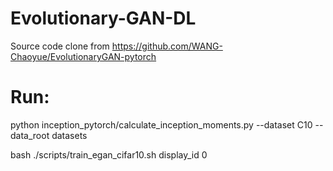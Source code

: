 # Evolutionary-GAN-DL
Source code clone from https://github.com/WANG-Chaoyue/EvolutionaryGAN-pytorch

# Run:
python inception_pytorch/calculate_inception_moments.py --dataset C10 --data_root datasets

bash ./scripts/train_egan_cifar10.sh display_id 0
